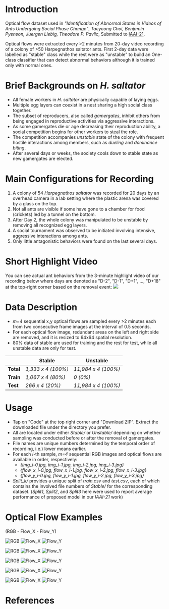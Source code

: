 <!-- # OpticalFlows_HsAnts -->


# Introduction
Optical flow dataset used in 
*"Identification of Abnormal States in Videos of Ants Undergoing Social Phase Change"*,
*Taeyeong Choi, Benjamin Pyenson, Juergen Liebig, Theodore P. Pavlic*, 
Submitted to [IAAI-21](https://aaai.org/Conferences/AAAI-21/iaai-21-call/). 

Optical flows were extracted every >2 minutes from 20-day video recording of a colony of >50 Harpegnathos saltator ants.
First 2-day data were labelled as "stable" class while the rest were as "unstable" to build an One-class classifier that can 
detect abnormal behaviors although it is trained only with normal ones.  

# Brief Backgrounds on *H. saltator*

- All female workers in *H. saltator* are physically capable of laying eggs.  
- Multiple egg layers can coexist in a nest sharing a high social class together. 
- The subset of reproducers, also called *gamergates*, inhibit others from being engaged in reproductive activities via aggressive interactions.
- As some gamergates die or age decreasing their reproduction ability, a social competition begins for other workers to steal the role. 
- The competition accompanies *unstable* state of the colony with frequent hostile interactions among members, such as *dueling* and *dominance biting*. 
- After several days or weeks, the society cools down to stable state as new gamergates are elected.  

# Main Configurations for Recording

1. A colony of 54 *Harpegnathos saltator* was recorded for 20 days by an overhead camera in a lab setting where the plastic arena was covered by a glass on the top.
1. Not all ants are visible if some have gone to a chamber for food (crickets) led by a tunnel on the bottom. 
1. After Day 2, the whole colony was manipulated to be unstable by removing all recognized egg layers. 
1. A social tournament was observed to be initiated involving intensive, aggressive interactions among ants. 
1. Only little antagonistic behaviors were found on the last several days. 

# Short Highlight Video

You can see actual ant behaviors from the 3-minute highlight video of our recording below where days are denoted as "D-2", "D-1", "D+1", ..., "D+18" at the top-right corner based on the removal event: 
[![](http://img.youtube.com/vi/eGFQb45QejQ/0.jpg)](http://www.youtube.com/watch?v=eGFQb45QejQ "")

# Data Description

- *m=4* sequential x,y optical flows are sampled every >2 minutes each from two consecutive frame images at the interval of 0.5 seconds. 
- For each optical flow image, redundant areas on the left and right side are removed, and it is resized to 64x64 spatial resolution. 
- 80% data of stable are used for training and the rest for test, while all unstable data are only for test. 

|           | Stable             | Unstable            |
|-----------|--------------------|---------------------|
| **Total** | *1,333 x 4 (100%)* | *11,984 x 4 (100%)* |
| **Train** | *1,067 x 4 (80%)*  | *0 (0%)*            |
| **Test**  | *266 x 4 (20%)*    | *11,984 x 4 (100%)* |

# Usage

- Tap on "Code" at the top right corner and "Download ZIP". Extract the downloaded file under the directory you prefer. 
- All are located under either *Stable/* or *Unstable/* depending on whether sampling was conducted before or after the removal of gamergates.
- File names are unique numbers determined by the temporal order of recording, i.e.) lower means earlier. 
- For each *i*-th sample, *m=4* sequential RGB images and optical flows are available in order, respectively:
  - *{img_i-0.jpg, img_i-1.jpg, img_i-2.jpg, img_i-3.jpg}*
  - *{flow_x_i-0.jpg, flow_x_i-1.jpg, flow_x_i-2.jpg, flow_x_i-3.jpg}*
  - *{flow_y_i-0.jpg, flow_y_i-1.jpg, flow_y_i-2.jpg, flow_y_i-3.jpg}*
- *Split_k/* provides a unique split of *train.csv* and *test.csv*, each of which contains the involved file numbers of *Stable/* for the corresponding dataset. (*Split1*, *Split2*, and *Split3* here were used to report average performance of proposed model in our *IAAI-21* work)

# Optical Flow Examples

(RGB - Flow_X - Flow_Y)

![RGB](Examples/S2110011/img.gif)
![Flow_X](Examples/S2110011/flow_x.gif)
![Flow_Y](Examples/S2110011/flow_y.gif)

![RGB](Examples/S2120001/img.gif)
![Flow_X](Examples/S2120001/flow_x.gif)
![Flow_Y](Examples/S2120001/flow_y.gif)

![RGB](Examples/S2100009/img.gif)
![Flow_X](Examples/S2100009/flow_x.gif)
![Flow_Y](Examples/S2100009/flow_y.gif)

![RGB](Examples/S2180005/img.gif)
![Flow_X](Examples/S2180005/flow_x.gif)
![Flow_Y](Examples/S2180005/flow_y.gif)

![RGB](Examples/S2180005/img-2.gif)
![Flow_X](Examples/S2180005/flow_x-2.gif)
![Flow_Y](Examples/S2180005/flow_y-2.gif)

# References
